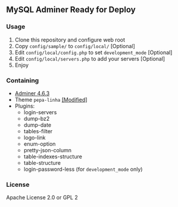 ## MySQL Adminer Ready for Deploy

### Usage
1. Clone this repository and configure web root
1. Copy `config/sample/` to `config/local/` [Optional]
1. Edit `config/local/config.php` to set `development_mode` [Optional]
1. Edit `config/local/servers.php` to add your servers [Optional]
1. Enjoy

### Containing
* [Adminer 4.6.3](https://github.com/vrana/adminer/releases/tag/v4.6.3)
* Theme `pepa-linha` [[Modified]](designs/pepa-linha/fix.css)
* Plugins:
    - login-servers
    - dump-bz2
    - dump-date
    - tables-filter
    - logo-link
    - enum-option
    - pretty-json-column
    - table-indexes-structure
    - table-structure
    - login-password-less (for `development_mode` only)

### License
Apache License 2.0 or GPL 2
